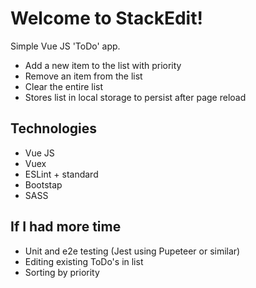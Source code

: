 # Welcome to StackEdit!
Simple Vue JS 'ToDo' app.

- Add a new item to the list with priority
- Remove an item from the list
- Clear the entire list
- Stores list in local storage to persist after page reload

## Technologies
 - Vue JS
 - Vuex
 - ESLint + standard
 - Bootstap
 - SASS

## If I had more time
- Unit and e2e testing (Jest using Pupeteer or similar)
- Editing existing ToDo's in list
- Sorting by priority